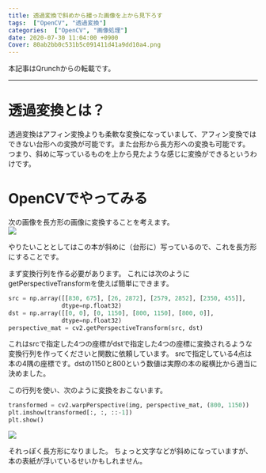 ```yaml
---
title: 透過変換で斜めから撮った画像を上から見下ろす
tags:  ["OpenCV", "透過変換"]
categories:  ["OpenCV", "画像処理"]
date: 2020-07-30 11:04:00 +0900
Cover: 80ab2bb0c531b5c091411d41a9dd10a4.png
---
```

本記事はQrunchからの転載です。
___

# 透過変換とは？

透過変換はアフィン変換よりも柔軟な変換になっていまして、アフィン変換ではできない台形への変換が可能です。また台形から長方形への変換も可能です。
つまり、斜めに写っているものを上から見たような感じに変換ができるというわけです。

# OpenCVでやってみる

次の画像を長方形の画像に変換することを考えます。  
![](130fb34c69db1a0a5b1505e2679dc456.png)

やりたいこととしてはこの本が斜めに（台形に）写っているので、これを長方形にすることです。

まず変換行列を作る必要があります。
これには次のようにgetPerspectiveTransformを使えば簡単にできます。

```Python
src = np.array([[830, 675], [26, 2872], [2579, 2852], [2350, 455]], 
               dtype=np.float32) 
dst = np.array([[0, 0], [0, 1150], [800, 1150], [800, 0]],
               dtype=np.float32)
perspective_mat = cv2.getPerspectiveTransform(src, dst)
```

これはsrcで指定した4つの座標がdstで指定した4つの座標に変換されるような変換行列を作ってくださいと関数に依頼しています。
srcで指定している4点は本の4隅の座標です。dstの1150と800という数値は実際の本の縦横比から適当に決めました。

この行列を使い、次のように変換をおこないます。

``` Python
transformed = cv2.warpPerspective(img, perspective_mat, (800, 1150))
plt.imshow(transformed[:, :, ::-1])
plt.show()
```

![](80ab2bb0c531b5c091411d41a9dd10a4.png)

それっぽく長方形になりました。
ちょっと文字などが斜めになっていますが、本の表紙が浮いているせいかもしれません。
